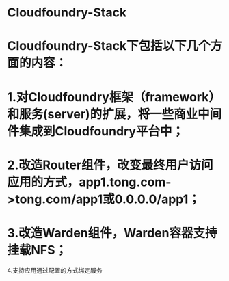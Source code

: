 Cloudfoundry-Stack
==============
Cloudfoundry-Stack下包括以下几个方面的内容：
==
1.对Cloudfoundry框架（framework）和服务(server)的扩展，将一些商业中间件集成到Cloudfoundry平台中；
==
2.改造Router组件，改变最终用户访问应用的方式，app1.tong.com->tong.com/app1或0.0.0.0/app1；
==
3.改造Warden组件，Warden容器支持挂载NFS；
==
4.支持应用通过配置的方式绑定服务
